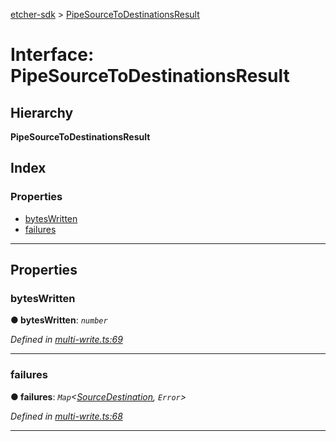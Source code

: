 [etcher-sdk](../README.md) > [PipeSourceToDestinationsResult](../interfaces/pipesourcetodestinationsresult.md)

# Interface: PipeSourceToDestinationsResult

## Hierarchy

**PipeSourceToDestinationsResult**

## Index

### Properties

* [bytesWritten](pipesourcetodestinationsresult.md#byteswritten)
* [failures](pipesourcetodestinationsresult.md#failures)

---

## Properties

<a id="byteswritten"></a>

###  bytesWritten

**● bytesWritten**: *`number`*

*Defined in [multi-write.ts:69](https://github.com/balena-io-modules/etcher-sdk/blob/1daa03e/lib/multi-write.ts#L69)*

___
<a id="failures"></a>

###  failures

**● failures**: *`Map`<[SourceDestination](../classes/sourcedestination.md), `Error`>*

*Defined in [multi-write.ts:68](https://github.com/balena-io-modules/etcher-sdk/blob/1daa03e/lib/multi-write.ts#L68)*

___

